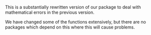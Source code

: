 This is a substantially rewritten version of our package to deal with mathematical errors in the previous version.

We have changed some of the functions extensively, but there are no packages which depend on this where this will cause problems.
